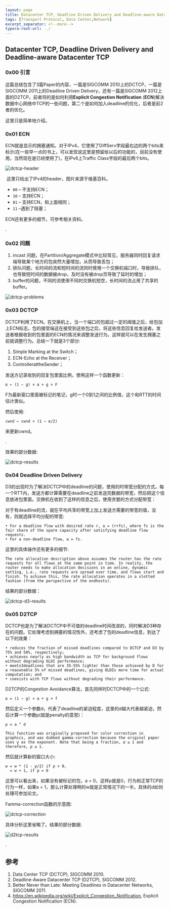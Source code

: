 ```yaml
---
layout: page
title: Datacenter TCP, Deadline Driven Delivery and Deadline-aware Datacenter TCP
tags: [Transport Protocol, Data Center,Network]
excerpt_separator: <!--more-->
typora-root-url: ../
---
```




## Datacenter TCP, Deadline Driven Delivery and Deadline-aware Datacenter TCP



### 0x00 引言

  这篇总结包含了3篇Paper的内容，一篇是SIGCOMM 2010上的DCTCP，一篇是SIGCOMM 2011上的Deadline Driven Delivery，还有一篇是SIGCOMM 2012上面的D2TCP。前者将的是如何利用**Explicit Congestion Notification** (**ECN**)解决数据中心网络中TCP的一些问题，第二个是如何加入deadline的优化，后者是前2者的优化。

  这里只是简单地介绍。



### 0x01 ECN

 ECN就是显示的拥塞通知。对于IPv4，它使用了DiffServ字段最右边的两个bits来标示(在一些早一点的书上，可以发现说这里是预留给以后的功能的，目前没有使用，当然现在是已经使用了)，在IPv6上Traffic Class字段的最后两个bits。

![dctcp-header](/assets/img/dctcp-header.png)

​    这里只给出了IPv4的header，图片来源于维基百科。

- `00` – 不支持ECN；
- `10` – 支持ECN；
- `01` – 支持ECN，和上面相同；
- `11` –遇到了阻塞；

ECN还有更多的细节，可参考相关资料。

.

### 0x02 问题

1. incast 问题，在Partition/Aggregate模式中比较常见，服务器同时回复请求端导致某个地方的包突然大量增加，从而导致丢包；
2. 排队问题，长时间的流和短时间的流同时使用一个交换机端口时，导致排队，也导致短时间的数据被drop，及时没有被drop页导致了延时的增加；
3. buffer的问题，不同的流使用不同的交换机短空，长时间的流占用了共享的buffer。

![dctcp-problems](/assets/img/dctcp-problems.png)



### 0x03 DCTCP

  DCTCP利用了ECN。在交换机上，当一个端口的包超过一定的阈值之后，给包加上ECN标志。包的接受端这在接受到这些包之后，将这些信息回复给发送者。发送者根据收到的包里面的ECN的情况来调整发送行为。这样就可以在发生拥塞之前就调整行为。总结一下就是3个部分:

1. Simple Marking at the Switch；
2. ECN-Echo at the Receiver；
3. ControllerattheSender；

发送方记录收到的回复包里面比例，使用这样一个函数更新：

```
α ← (1 − g) × α + g × F
```

F为最新窗口里面被标记的笔记，g时一个0到1之间的比例值，这个和RTT的时间估计类似。

然后使用:

```
cwnd ← cwnd × (1 − α/2)
```

来更新cwnd。

.

效果的部分数据:

![dctcp-results](/assets/img/dctcp-results.png)



### 0x04 Deadline Driven Delivery 

  D3的出现时为了解决DCTCP中的deadline的问题，使用的时带宽分配的方式。每一个RTT内，发送方都计算需要在deadline之前发送完数据的带宽，然后把这个信息放进包里面。交换机在收到了这样的信息之后，使用贪婪的方式分配带宽：

 对于有deadline的流，就在平均共享的带宽上加上发送方需要的带宽的值，没有，则就选择平均分配的带宽:

```
• For a deadline flow with desired rate r, a = (r+fs), where fs is the fair share of the spare capacity after satisfying deadline flow requests.
• For a non-deadline flow, a = fs.
```

这里的具体操作还有更多的细节:

```
The rate allocation description above assumes the router has the rate requests for all flows at the same point in time. In reality, the router needs to make allocation decisions in an online, dynamic setting, i.e., rate requests are spread over time, and flows start and finish. To achieve this, the rate allocation operates in a slotted fashion (from the perspective of the endhosts). 
```

结果的部分数据：

![dctcp-d3-results](/assets/img/dctcp-d3-results.png)





### 0x05 D2TCP

  DCTCP也是为了解决DCTCP中不可值的deadline时间改进的，同时解决D3种存在的问题。它处理考虑到拥塞的情况性外，还考虑了包的deadline信息，到达了以下的效果：

```
• reduces the fraction of missed deadlines compared to DCTCP and D3 by 75% and 50%, respectively;
• achieves nearly as high bandwidth as TCP for background flows without degrading OLDI performance;
• meets3deadlines that are 35-55% tighter than those achieved by D for a reasonable 5% of missed deadlines, giving OLDIs more time for actual computation; and
• coexists with TCP flows without degrading their performance.
```

D2TCP的Congestion Avoidance算法，首先同样时DCTCP中的一个公式:

```
α = (1 − g) × α + g × f
```

 然后定义一个参数d，代表了deadline的紧迫程度，这里的d越大代表越紧迫，然后计算一个参数p(就是penalty的意思)：

```
p = a ^ d
```

```
This function was originally proposed for color correction in graphics, and was dubbed gamma-correction because the original paper uses γ as the exponent. Note that being a fraction, 𝛼 ≤ 1 and therefore, 𝑝 ≤ 1. 
```

然后就计算新的窗口大小:

```
w = w * (1 - p/2) if p > 0,
  = w + 1, if p = 0
```

 这里可以看出来，如果没有被标记的包，a = 0，这样p就是0，行为和正常TCP的行为一样，如果a = 1，那么计算处理啊的w就是正常情况下的一半。具体的d如何处理可参加论文。

 Famma-correction函数的示意图:



![dctcp-correction](/assets/img/dctcp-correction.png)

  具体分析这里省略了。结果的部分数据:

![d2tcp-results](/assets/img/d2tcp-results.png)

.

## 参考

1. Data Center TCP (DCTCP), SIGCOMM 2010.
2. Deadline-Aware Datacenter TCP (D2TCP), SIGCOMM 2012.
3. Better Never than Late: Meeting Deadlines in Datacenter Networks, SIGCOMM 2011.
4. https://en.wikipedia.org/wiki/Explicit_Congestion_Notification, Explicit Congestion Notification (ECN).